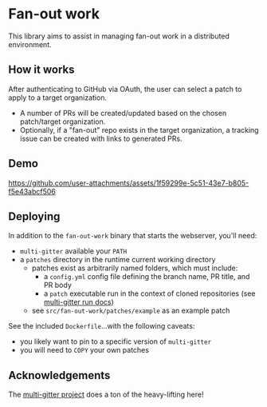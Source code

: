 # Fan-out work

This library aims to assist in managing fan-out work in a distributed environment.

## How it works

After authenticating to GitHub via OAuth, the user can select a patch to apply to a target organization.

* A number of PRs will be created/updated based on the chosen patch/target organization.
* Optionally, if a "fan-out" repo exists in the target organization, a tracking issue can be created with links to generated PRs.

## Demo

https://github.com/user-attachments/assets/1f59299e-5c51-43e7-b805-f5e43abcf506

## Deploying

In addition to the `fan-out-work` binary that starts the webserver, you'll need:

* `multi-gitter` available your `PATH`
* a `patches` directory in the runtime current working directory
  - patches exist as arbitrarily named folders, which must include:
    * a `config.yml` config file defining the branch name, PR title, and PR body
    * a `patch` executable run in the context of cloned repositories (see [multi-gitter run docs](https://github.com/lindell/multi-gitter?tab=readme-ov-file#-usage-of-run))
  - see `src/fan-out-work/patches/example` as an example patch

See the included `Dockerfile`...with the following caveats:

* you likely want to pin to a specific version of `multi-gitter`
* you will need to `COPY` your own patches

## Acknowledgements

The [multi-gitter project](https://github.com/lindell/multi-gitter) does a ton of the heavy-lifting here!
